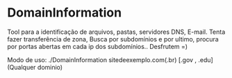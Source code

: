 # DomainInformation
Tool para a identificação de arquivos, pastas, servidores DNS, E-mail. Tenta fazer transferência de zona, Busca por subdomínios e por ultimo, procura por portas abertas em cada ip dos subdomínios.. Desfrutem =)

Modo de uso: ./DomainInformation sitedeexemplo.com(.br) [.gov , .edu] (Qualquer dominio)
